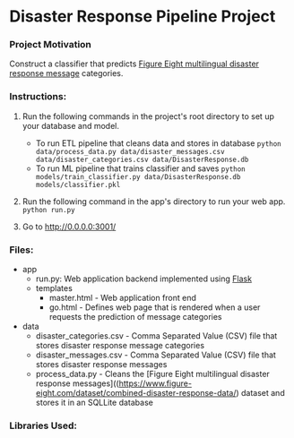 # Disaster Response Pipeline Project

### Project Motivation
Construct a classifier that predicts [Figure Eight multilingual disaster response message](https://www.figure-eight.com/dataset/combined-disaster-response-data/) categories.  
  
### Instructions:  
1. Run the following commands in the project's root directory to set up your database and model.

    - To run ETL pipeline that cleans data and stores in database
        `python data/process_data.py data/disaster_messages.csv data/disaster_categories.csv data/DisasterResponse.db`
    - To run ML pipeline that trains classifier and saves
        `python models/train_classifier.py data/DisasterResponse.db models/classifier.pkl`

2. Run the following command in the app's directory to run your web app.
    `python run.py`

3. Go to http://0.0.0.0:3001/

### Files:  
- app  
  - run.py: Web application backend implemented using [Flask](http://flask.pocoo.org/)  
  - templates  
    - master.html - Web application front end  
    - go.html - Defines web page that is rendered when a user requests the prediction of message categories  
- data  
  - disaster_categories.csv - Comma Separated Value (CSV) file that stores disaster response message categories  
  - disaster_messages.csv - Comma Separated Value (CSV) file that stores disaster response messages  
  - process_data.py - Cleans the [Figure Eight multilingual disaster response messages]((https://www.figure-eight.com/dataset/combined-disaster-response-data/) dataset and stores it in an SQLLite database  

### Libraries Used:

